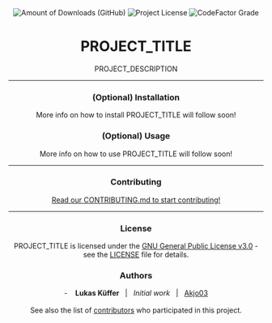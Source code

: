 <div align="center" style="padding-top: 8px">
    <img src="https://img.shields.io/github/downloads-pre/AkjoStudios/PROJECT_NAME/latest/total?label=Downloads&style=flat-square" alt="Amount of Downloads (GitHub)" />
    <img src="https://img.shields.io/github/license/AkjoStudios/PROJECT_NAME?label=License&style=flat-square" alt="Project License" />
    <img src="https://img.shields.io/codefactor/grade/github/AkjoStudios/PROJECT_NAME/master?label=Code%20Quality&style=flat-square" alt="CodeFactor Grade" />
</div>

<h1 align="center" style="padding-top: 2px;">PROJECT_TITLE</h1>

<p align="center">
    PROJECT_DESCRIPTION
</p>

<hr />

<h3 align="center">(Optional) Installation</h3>

<p align="center">
    More info on how to install PROJECT_TITLE will follow soon!
</p>

<h3 align="center">(Optional) Usage</h3>

<p align="center">
    More info on how to use PROJECT_TITLE will follow soon!
</p>

<hr />

<h3 align="center">Contributing</h3>

<p align="center"><a href="https://github.com/AkjoStudios/PROJECT_NAME/blob/master/.github/CONTRIBUTING.md">Read our CONTRIBUTING.md to start contributing!</a></h2>

<hr />

<h3 align="center">License</h3>

<p align="center">
    PROJECT_TITLE is licensed under the <a href="https://choosealicense.com/licenses/gpl-3.0/">GNU General Public License v3.0</a> - see the <a href="https://github.com/AkjoStudios/PROJECT_NAME/blob/master/LICENSE">LICENSE</a> file for details.
</p>

<h3 align="center">Authors</h3>

<p align="center">
    - &nbsp;&nbsp; <strong>Lukas Küffer</strong> &nbsp; | &nbsp;  <i>Initial work</i> &nbsp; | &nbsp;  <a href="https://github.com/Akjo03">Akjo03</a> <br />
    <br />
    See also the list of <a href="https://github.com/AkjoStudios/PROJECT_NAME/contributors">contributors</a> who participated in this project.
</p>